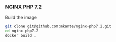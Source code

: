 ### NGINX PHP 7.2

Build the image
```bash
git clone git@github.com:mkante/nginx-php7.2.git
cd nginx-php7.2 
docker build .
```
